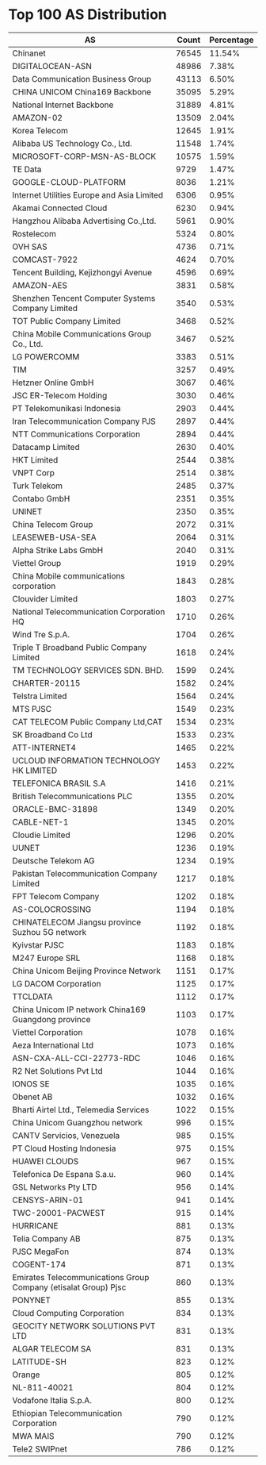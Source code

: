 # Top 100 AS Distribution
| AS | Count | Percentage |
|----|----|----|
| Chinanet | 76545 | 11.54% |
| DIGITALOCEAN-ASN | 48986 | 7.38% |
| Data Communication Business Group | 43113 | 6.50% |
| CHINA UNICOM China169 Backbone | 35095 | 5.29% |
| National Internet Backbone | 31889 | 4.81% |
| AMAZON-02 | 13509 | 2.04% |
| Korea Telecom | 12645 | 1.91% |
| Alibaba US Technology Co., Ltd. | 11548 | 1.74% |
| MICROSOFT-CORP-MSN-AS-BLOCK | 10575 | 1.59% |
| TE Data | 9729 | 1.47% |
| GOOGLE-CLOUD-PLATFORM | 8036 | 1.21% |
| Internet Utilities Europe and Asia Limited | 6306 | 0.95% |
| Akamai Connected Cloud | 6230 | 0.94% |
| Hangzhou Alibaba Advertising Co.,Ltd. | 5961 | 0.90% |
| Rostelecom | 5324 | 0.80% |
| OVH SAS | 4736 | 0.71% |
| COMCAST-7922 | 4624 | 0.70% |
| Tencent Building, Kejizhongyi Avenue | 4596 | 0.69% |
| AMAZON-AES | 3831 | 0.58% |
| Shenzhen Tencent Computer Systems Company Limited | 3540 | 0.53% |
| TOT Public Company Limited | 3468 | 0.52% |
| China Mobile Communications Group Co., Ltd. | 3467 | 0.52% |
| LG POWERCOMM | 3383 | 0.51% |
| TIM | 3257 | 0.49% |
| Hetzner Online GmbH | 3067 | 0.46% |
| JSC ER-Telecom Holding | 3030 | 0.46% |
| PT Telekomunikasi Indonesia | 2903 | 0.44% |
| Iran Telecommunication Company PJS | 2897 | 0.44% |
| NTT Communications Corporation | 2894 | 0.44% |
| Datacamp Limited | 2630 | 0.40% |
| HKT Limited | 2544 | 0.38% |
| VNPT Corp | 2514 | 0.38% |
| Turk Telekom | 2485 | 0.37% |
| Contabo GmbH | 2351 | 0.35% |
| UNINET | 2350 | 0.35% |
| China Telecom Group | 2072 | 0.31% |
| LEASEWEB-USA-SEA | 2064 | 0.31% |
| Alpha Strike Labs GmbH | 2040 | 0.31% |
| Viettel Group | 1919 | 0.29% |
| China Mobile communications corporation | 1843 | 0.28% |
| Clouvider Limited | 1803 | 0.27% |
| National Telecommunication Corporation HQ | 1710 | 0.26% |
| Wind Tre S.p.A. | 1704 | 0.26% |
| Triple T Broadband Public Company Limited | 1618 | 0.24% |
| TM TECHNOLOGY SERVICES SDN. BHD. | 1599 | 0.24% |
| CHARTER-20115 | 1582 | 0.24% |
| Telstra Limited | 1564 | 0.24% |
| MTS PJSC | 1549 | 0.23% |
| CAT TELECOM Public Company Ltd,CAT | 1534 | 0.23% |
| SK Broadband Co Ltd | 1533 | 0.23% |
| ATT-INTERNET4 | 1465 | 0.22% |
| UCLOUD INFORMATION TECHNOLOGY HK LIMITED | 1453 | 0.22% |
| TELEFONICA BRASIL S.A | 1416 | 0.21% |
| British Telecommunications PLC | 1355 | 0.20% |
| ORACLE-BMC-31898 | 1349 | 0.20% |
| CABLE-NET-1 | 1345 | 0.20% |
| Cloudie Limited | 1296 | 0.20% |
| UUNET | 1236 | 0.19% |
| Deutsche Telekom AG | 1234 | 0.19% |
| Pakistan Telecommunication Company Limited | 1217 | 0.18% |
| FPT Telecom Company | 1202 | 0.18% |
| AS-COLOCROSSING | 1194 | 0.18% |
| CHINATELECOM Jiangsu province Suzhou 5G network | 1192 | 0.18% |
| Kyivstar PJSC | 1183 | 0.18% |
| M247 Europe SRL | 1168 | 0.18% |
| China Unicom Beijing Province Network | 1151 | 0.17% |
| LG DACOM Corporation | 1125 | 0.17% |
| TTCLDATA | 1112 | 0.17% |
| China Unicom IP network China169 Guangdong province | 1103 | 0.17% |
| Viettel Corporation | 1078 | 0.16% |
| Aeza International Ltd | 1073 | 0.16% |
| ASN-CXA-ALL-CCI-22773-RDC | 1046 | 0.16% |
| R2 Net Solutions Pvt Ltd | 1044 | 0.16% |
| IONOS SE | 1035 | 0.16% |
| Obenet AB | 1032 | 0.16% |
| Bharti Airtel Ltd., Telemedia Services | 1022 | 0.15% |
| China Unicom Guangzhou network | 996 | 0.15% |
| CANTV Servicios, Venezuela | 985 | 0.15% |
| PT Cloud Hosting Indonesia | 975 | 0.15% |
| HUAWEI CLOUDS | 967 | 0.15% |
| Telefonica De Espana S.a.u. | 960 | 0.14% |
| GSL Networks Pty LTD | 956 | 0.14% |
| CENSYS-ARIN-01 | 941 | 0.14% |
| TWC-20001-PACWEST | 915 | 0.14% |
| HURRICANE | 881 | 0.13% |
| Telia Company AB | 875 | 0.13% |
| PJSC MegaFon | 874 | 0.13% |
| COGENT-174 | 871 | 0.13% |
| Emirates Telecommunications Group Company (etisalat Group) Pjsc | 860 | 0.13% |
| PONYNET | 855 | 0.13% |
| Cloud Computing Corporation | 834 | 0.13% |
| GEOCITY NETWORK SOLUTIONS PVT LTD | 831 | 0.13% |
| ALGAR TELECOM SA | 831 | 0.13% |
| LATITUDE-SH | 823 | 0.12% |
| Orange | 805 | 0.12% |
| NL-811-40021 | 804 | 0.12% |
| Vodafone Italia S.p.A. | 800 | 0.12% |
| Ethiopian Telecommunication Corporation | 790 | 0.12% |
| MWA MAIS | 790 | 0.12% |
| Tele2 SWIPnet | 786 | 0.12% |
